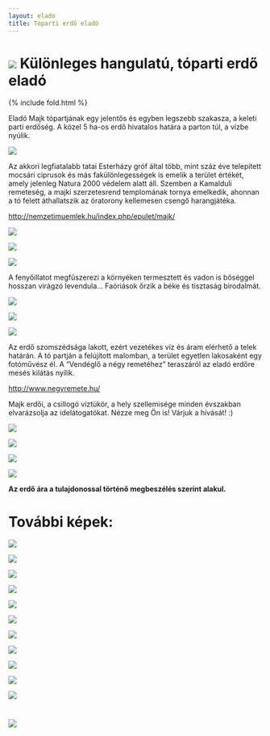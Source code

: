 ```yaml
---
layout: elado
title: Tóparti erdő eladó
---
```


# ![](http://i.imgur.com/EBvtfTD.jpg) Különleges hangulatú, tóparti erdő eladó

{% include fold.html %}

Eladó Majk tópartjának egy jelentős és egyben legszebb szakasza, a keleti parti erdőség.
A közel 5 ha-os erdő hivatalos határa a parton túl, a vízbe nyúlik.

![](http://i.imgur.com/Wk32RbG.jpg)

Az akkori legfiatalabb tatai Esterházy gróf által több, mint száz éve telepített mocsári ciprusok és más fakülönlegességek is emelik a terület értékét, amely jelenleg Natura 2000 védelem alatt áll. 
Szemben a Kamalduli remeteség, a majki szerzetesrend templomának tornya emelkedik, ahonnan a tó felett áthallatszik az óratorony kellemesen csengő harangjátéka. 

<http://nemzetimuemlek.hu/index.php/epulet/majk/>

![](http://i.imgur.com/4fz8u0j.jpg)

![](http://i.imgur.com/goYnCIB.jpg)

![](http://i.imgur.com/554tECv.jpg)

A fenyőillatot megfűszerezi a környéken termesztett és vadon is bőséggel hosszan virágzó levendula…
Faóriások őrzik a béke és tisztaság birodalmát.

![](http://i.imgur.com/ZyDVeNX.jpg)

![](http://i.imgur.com/7eS7zsy.jpg)

![](http://i.imgur.com/mDkLNNi.jpg)

Az erdő szomszédsága lakott, ezért vezetékes víz és áram elérhető a telek határán. A tó partján a felújított malomban, a terület egyetlen lakosaként egy fotóművész él.
A “Vendéglő a négy remetéhez” teraszáról az eladó erdőre mesés kilátás nyílik.

<http://www.negyremete.hu/>

Majk erdői, a csillogó víztükör, a hely szellemisége minden évszakban elvarázsolja az idelátogatókat.
Nézze meg Ön is! 
Várjuk a hívását! :)

![](http://i.imgur.com/Wk32RbG.jpg)

![](http://i.imgur.com/mqr8usR.jpg)

![](http://i.imgur.com/jiGDSxk.jpg)

![](http://i.imgur.com/ywscK1I.jpg)

**Az erdő ára a tulajdonossal történő megbeszélés szerint alakul.**

# További képek:

![](http://i.imgur.com/EZKk87o.jpg)

![](http://i.imgur.com/XBwaC2b.jpg)

![](http://i.imgur.com/qXWe1x5.jpg)

![](http://i.imgur.com/Sa7zgPj.jpg)

![](http://i.imgur.com/FqWK4xb.jpg)

![](http://i.imgur.com/bflz2oi.jpg)

![](http://i.imgur.com/LuNsb2d.jpg)

![](http://i.imgur.com/Hq1SpGP.jpg)

![](http://i.imgur.com/giOZ74j.jpg)

![](http://i.imgur.com/kNWmTVb.jpg)

![](http://i.imgur.com/KuVabvE.jpg)

# ![](http://i.imgur.com/V11JY3c.jpg)
